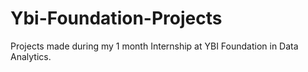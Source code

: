 # Ybi-Foundation-Projects
Projects made during my 1 month Internship at YBI Foundation in Data Analytics.
